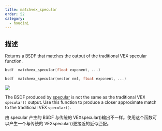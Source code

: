 ```yaml
---
title: matchvex_specular
order: 52
category:
  - houdini
---
```

    
## 描述

Returns a BSDF that matches the output of the traditional VEX specular
function.

```c
bsdf  matchvex_specular(float exponent, ...)
```

```c
bsdf  matchvex_specular(vector nml, float exponent, ...)
```

![](../../images/rendering/matchvex_specular.png)

The BSDF produced by [specular](specular.html "Returns a specular BSDF or
computes specular shading.") is not the same as the traditional VEX
`specular()` output. Use this function to produce a closer approximate match
to the traditional VEX `specular()`.

由 specular 产生的 BSDF 与传统的 VEXspecular()输出不一样。使用这个函数可以产生一个与传统的 VEXspecular()更接近的近似匹配。
